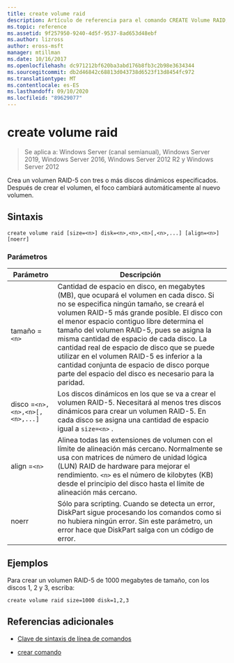 ```yaml
---
title: create volume raid
description: Artículo de referencia para el comando CREATE Volume RAID, que crea un volumen RAID-5 con tres o más discos dinámicos especificados.
ms.topic: reference
ms.assetid: 9f257950-9240-4d5f-9537-8ad653d48ebf
ms.author: lizross
author: eross-msft
manager: mtillman
ms.date: 10/16/2017
ms.openlocfilehash: dc971212bf620ba3abd176b8fb3c2b98e3634344
ms.sourcegitcommit: db2d46842c68813d043738d6523f13d8454fc972
ms.translationtype: MT
ms.contentlocale: es-ES
ms.lasthandoff: 09/10/2020
ms.locfileid: "89629077"
---
```

# <a name="create-volume-raid"></a>create volume raid

> Se aplica a: Windows Server (canal semianual), Windows Server 2019, Windows Server 2016, Windows Server 2012 R2 y Windows Server 2012

Crea un volumen RAID-5 con tres o más discos dinámicos especificados. Después de crear el volumen, el foco cambiará automáticamente al nuevo volumen.

## <a name="syntax"></a>Sintaxis

```
create volume raid [size=<n>] disk=<n>,<n>,<n>[,<n>,...] [align=<n>] [noerr]
```

### <a name="parameters"></a>Parámetros

| Parámetro | Descripción |
| --------- | ----------- |
| tamaño =`<n>` | Cantidad de espacio en disco, en megabytes (MB), que ocupará el volumen en cada disco. Si no se especifica ningún tamaño, se creará el volumen RAID-5 más grande posible. El disco con el menor espacio contiguo libre determina el tamaño del volumen RAID-5, pues se asigna la misma cantidad de espacio de cada disco. La cantidad real de espacio de disco que se puede utilizar en el volumen RAID-5 es inferior a la cantidad conjunta de espacio de disco porque parte del espacio del disco es necesario para la paridad. |
| disco =`<n>,<n>,<n>[,<n>,...]` | Los discos dinámicos en los que se va a crear el volumen RAID-5. Necesitará al menos tres discos dinámicos para crear un volumen RAID-5. En cada disco se asigna una cantidad de espacio igual a `size=<n>` . |
| align =`<n>` | Alinea todas las extensiones de volumen con el límite de alineación más cercano. Normalmente se usa con matrices de número de unidad lógica (LUN) RAID de hardware para mejorar el rendimiento. `<n>` es el número de kilobytes (KB) desde el principio del disco hasta el límite de alineación más cercano. |
| noerr | Sólo para scripting. Cuando se detecta un error, DiskPart sigue procesando los comandos como si no hubiera ningún error. Sin este parámetro, un error hace que DiskPart salga con un código de error. |

## <a name="examples"></a>Ejemplos

Para crear un volumen RAID-5 de 1000 megabytes de tamaño, con los discos 1, 2 y 3, escriba:

```
create volume raid size=1000 disk=1,2,3
```

## <a name="additional-references"></a>Referencias adicionales

- [Clave de sintaxis de línea de comandos](command-line-syntax-key.md)

- [crear comando](create.md)
